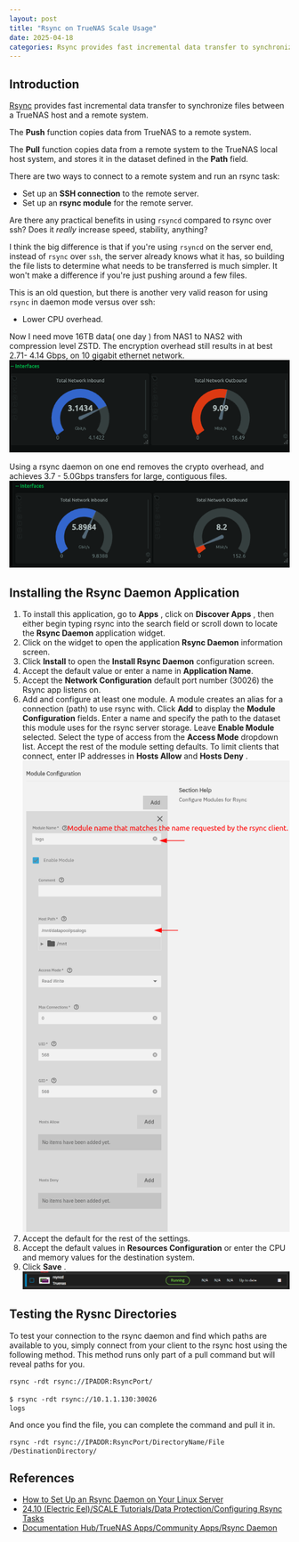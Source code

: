 ```yaml
---
layout: post
title: "Rsync on TrueNAS Scale Usage"
date: 2025-04-18
categories: Rsync provides fast incremental data transfer to synchronize files between a TrueNAS host and a remote system
---
```

## Introduction

[Rsync](https://rsync.samba.org/) provides fast incremental data transfer to synchronize files between a TrueNAS host and a remote system.

The **Push** function copies data from TrueNAS to a remote system.

The **Pull** function copies data from a remote system to the TrueNAS local host system, and stores it in the dataset defined in the **Path** field.

There are two ways to connect to a remote system and run an rsync task:

* Set up an **SSH connection** to the remote server.
* Set up an **rsync module** for the remote server.

Are there any practical benefits in using `rsyncd` compared to rsync over ssh? Does it *really* increase speed, stability, anything?

I think the big difference is that if you're using `rsyncd` on the server end, instead of `rsync` over `ssh`, the server already knows what it has, so building the file lists to determine what needs to be transferred is much simpler. It won't make a difference if you're just pushing around a few files.

This is an old question, but there is another very valid reason for using `rsync` in daemon mode versus over ssh:

* Lower CPU overhead.

Now I need move 16TB data( one day ) from NAS1 to NAS2 with compression level ZSTD. The encryption overhead still results in at best 2.71- 4.14 Gbps, on 10 gigabit ethernet network.
![2025-04-29_10-19.png](/assets/img/2025-04-29_10-19.png)

Using a rsync daemon on one end removes the crypto overhead, and achieves 3.7 - 5.0Gbps transfers for large, contiguous files.
![2025-04-29_14-41.png](/assets/img/2025-04-29_14-41.png)

## Installing the Rsync Daemon Application

1. To install this application, go to  **Apps** , click on  **Discover Apps** , then either begin typing rsync into the search field or scroll down to locate the **Rsync Daemon** application widget.
2. Click on the widget to open the application **Rsync Daemon** information screen.
3. Click **Install** to open the **Install Rsync Daemon** configuration screen.
4. Accept the default value or enter a name in  **Application Name**.
5. Accept the **Network Configuration** default port number (30026) the Rsync app listens on.
6. Add and configure at least one module. A module creates an alias for a connection (path) to use rsync with. Click **Add** to display the **Module Configuration** fields. Enter a name and specify the path to the dataset this module uses for the rsync server storage. Leave **Enable Module** selected. Select the type of access from the **Access Mode** dropdown list. Accept the rest of the module setting defaults. To limit clients that connect, enter IP addresses in **Hosts Allow** and  **Hosts Deny** . ![2025-04-29_11-59.png](/assets/img/2025-04-29_11-59.png)
7. Accept the default for the rest of the settings.
8. Accept the default values in **Resources Configuration** or enter the CPU and memory values for the destination system.
9. Click  **Save** . ![RsyncDAppInstalled.png](/assets/img/RsyncDAppInstalled.png)

## Testing the Rysnc Directories

To test your connection to the rsync daemon and find which paths are available to you, simply connect from your client to the rsync host using the following method. This method runs only part of a pull command but will reveal paths for you.

```
rsync -rdt rsync://IPADDR:RsyncPort/

$ rsync -rdt rsync://10.1.1.130:30026   
logs   
```

And once you find the file, you can complete the command and pull it in.

```
rsync -rdt rsync://IPADDR:RsyncPort/DirectoryName/File /DestinationDirectory/
```

## References

* [How to Set Up an Rsync Daemon on Your Linux Server](https://www.atlantic.net/vps-hosting/how-to-setup-rsync-daemon-linux-server/)
* [24.10 (Electric Eel)/SCALE Tutorials/Data Protection/Configuring Rsync Tasks](https://www.truenas.com/docs/scale/24.10/scaletutorials/dataprotection/rsynctasksscale/)
* [Documentation Hub/TrueNAS Apps/Community Apps/Rsync Daemon](https://www.truenas.com/docs/truenasapps/communityapps/rsyncd/)
